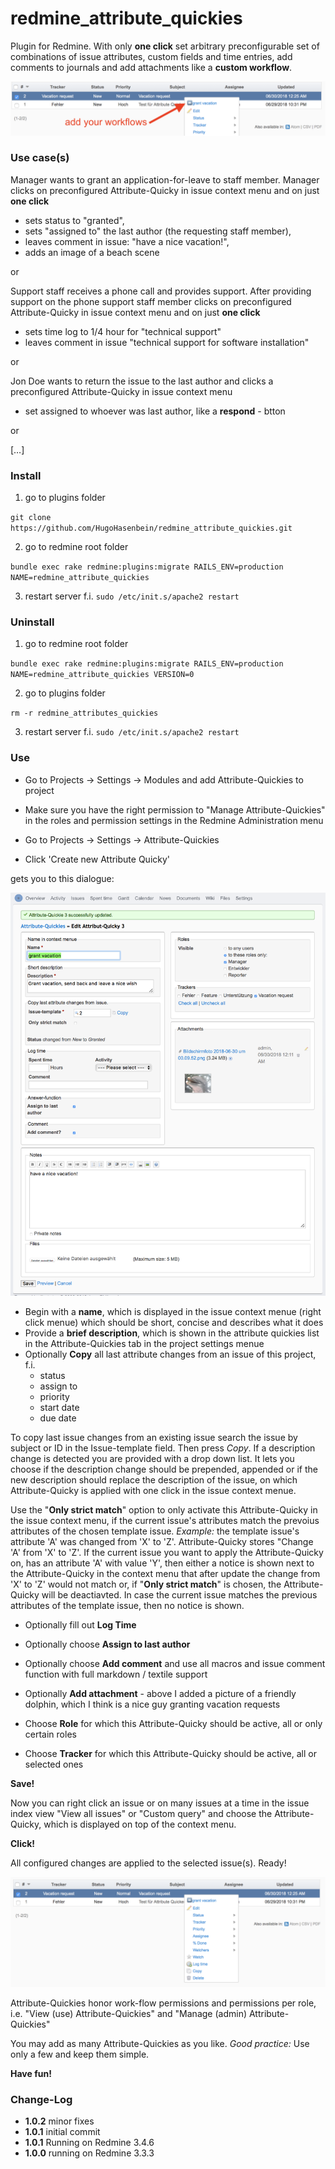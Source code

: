 # redmine_attribute_quickies
Plugin for Redmine. With only **one click** set arbitrary preconfigurable set of combinations of issue attributes, custom fields and time entries, add comments to journals and add attachments like a **custom workflow**.

![PNG that represents a quick overview](/doc/Overview.png)

### Use case(s)

Manager wants to grant an application-for-leave to staff member. Manager clicks on preconfigured Attribute-Quicky in issue context menu and on just **one click** 
  - sets status to "granted", 
  - sets "assigned to" the last author (the requesting staff member), 
  - leaves comment in issue: "have a nice vacation!",
  - adds an image of a beach scene 
  
or

Support staff receives a phone call and provides support. After providing support on the phone support staff member clicks on preconfigured Attribute-Quicky in issue context menu and on just **one click**
  - sets time log to 1/4 hour for "technical support"
  - leaves comment in issue "technical support for software installation"
  
or
  
Jon Doe wants to return the issue to the last author and clicks a preconfigured Attribute-Quicky in issue context menu
  - set assigned to whoever was last author, like a **respond** - btton

or 

[…] 
  
### Install

1. go to plugins folder

`git clone https://github.com/HugoHasenbein/redmine_attribute_quickies.git`

2. go to redmine root folder

`bundle exec rake redmine:plugins:migrate RAILS_ENV=production NAME=redmine_attribute_quickies`

3. restart server f.i.  `sudo /etc/init.s/apache2 restart`

### Uninstall

1. go to redmine root folder

`bundle exec rake redmine:plugins:migrate RAILS_ENV=production NAME=redmine_attribute_quickies VERSION=0`

2. go to plugins folder

`rm -r redmine_attributes_quickies`

3. restart server f.i.  `sudo /etc/init.s/apache2 restart`

### Use

* Go to Projects -> Settings -> Modules and add Attribute-Quickies to project
* Make sure you have the right permission to "Manage Attribute-Quickies" in the roles and permission settings in the Redmine Administration menu

* Go to Projects -> Settings -> Attribute-Quickies
* Click 'Create new Attribute Quicky'

gets you to this dialogue:

![PNG that represents create new Attribute-Quicky dialogue](/doc/Create-Attribute-Quicky.png)

* Begin with a **name**, which is displayed in the issue context menue (right click menue) which should be short, concise and describes what it does
* Provide a **brief description**, which is shown in the attribute quickies list in the Attribute-Quickies tab in the project settings menue
* Optionally **Copy** all last attribute changes from an issue of this project, f.i.
  * status
  * assign to
  * priority
  * start date
  * due date
  
To copy last issue changes from an existing issue search the issue by subject or ID in the Issue-template field. Then press *Copy*. 
If a description change is detected you are provided with a drop down list. It lets you choose if the description change should be prepended, appended or if the new description should replace the description of the issue, on which Attribute-Quicky is applied with one click in the issue context menue.

Use the "**Only strict match**" option to only activate this Attribute-Quicky in the issue context menu, if the current issue's attributes match the prevoius attributes of the chosen template issue. 
*Example:* the template issue's attribute 'A' was changed from 'X' to 'Z'. Attribute-Quicky stores "Change 'A' from 'X' to 'Z'. 
If the current issue you want to apply the Attribute-Quicky on, has an attribute 'A' with value 'Y', then either a notice is shown next to the Attribute-Quicky in the context menu that after update the change from 'X' to 'Z' would not match or, if "**Only strict match**" is chosen, the Attribute-Quicky will be deactiavted. 
In case the current issue matches the previous attributes of the template issue, then no notice is shown.

* Optionally fill out **Log Time**
* Optionally choose **Assign to last author**
* Optionally choose **Add comment** and use all macros and issue comment function with full markdown / textile support
* Optionally **Add attachment** - above I added a picture of a friendly dolphin, which I think is a nice guy granting vacation requests

* Choose **Role** for which this Attribute-Quicky should be active, all or only certain roles
* Choose **Tracker** for which this Attribute-Quicky should be active, all or selected ones

**Save!**

Now you can right click an issue or on many issues at a time in the issue index view "View all issues" or "Custom query" and choose the Attribute-Quicky, which is displayed on top of the context menu. 

**Click!** 

All configured changes are applied to the selected issue(s). Ready!

![PNG that represents use Attribute-Quicky in issue index view](/doc/Use-Attribute-Quicky.png)

Attribute-Quickies honor work-flow permissions and permissions per role, i.e. "View (use) Attribute-Quickies" and "Manage (admin) Attribute-Quickies"

You may add as many Attribute-Quickies as you like. *Good practice:* Use only a few and keep them simple. 

**Have fun!**

### Change-Log

* **1.0.2** minor fixes
* **1.0.1** initial commit
* **1.0.1** Running on Redmine 3.4.6
* **1.0.0** running on Redmine 3.3.3
